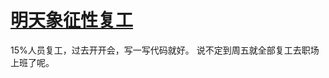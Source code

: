 # [明天象征性复工](https://github.com/mengziin/gitblog/issues/4)

15%人员复工，过去开开会，写一写代码就好。
说不定到周五就全部复工去职场上班了呢。
